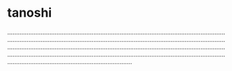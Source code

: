 # tanoshi
.......................................................................................................................................................................................................................................................................................................................................................................................................................................................................................................................................................................................